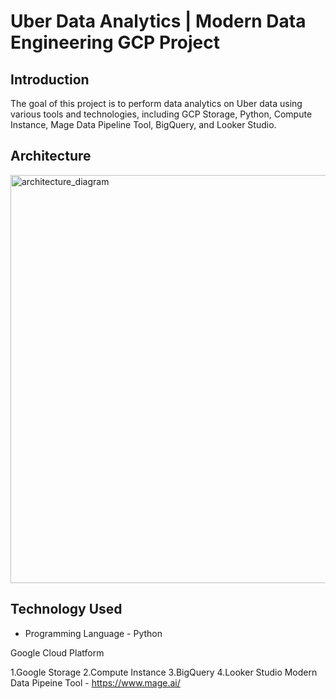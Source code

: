 ﻿# Uber Data Analytics | Modern Data Engineering GCP Project
 
 ## Introduction
 The goal of this project is to perform data analytics on Uber data using various tools and technologies, including GCP Storage, Python, Compute Instance, Mage Data Pipeline Tool, BigQuery, and Looker Studio.
 
 
 ## Architecture
 <img width="653" alt="architecture_diagram" src="https://github.com/pradipchaurel/UberData-ETL-Pipeline-DataEngineering-Project/assets/94631819/c9a8a02e-9d4a-4b5c-a3ba-c46d953ccefd">
 
 
 ##  Technology Used
 + Programming Language - Python
 
 Google Cloud Platform
 
1.Google Storage
2.Compute Instance
3.BigQuery
4.Looker Studio
Modern Data Pipeine Tool - https://www.mage.ai/
 
